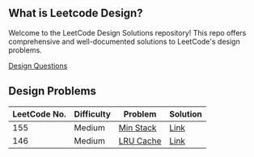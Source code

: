 ## What is Leetcode Design?

Welcome to the LeetCode Design Solutions repository! This repo offers comprehensive and well-documented solutions to LeetCode's design problems.

[Design Questions](https://leetcode.com/tag/design/)

## Design Problems

| LeetCode No. | Difficulty | Problem                                                           | Solution                                                                         |
|--------------|------------|-------------------------------------------------------------------|----------------------------------------------------------------------------------|
| 155          | Medium     | [Min Stack](https://leetcode.com/problems/min-stack/description/) | [Link](https://github.com/GuptaRoshan/design/blob/main/src/LD/MinStack_155.java) |
| 146          | Medium     | [LRU Cache](https://leetcode.com/problems/lru-cache/)             | [Link](https://github.com/GuptaRoshan/design/blob/main/src/LD/LRUCache.java)     |
